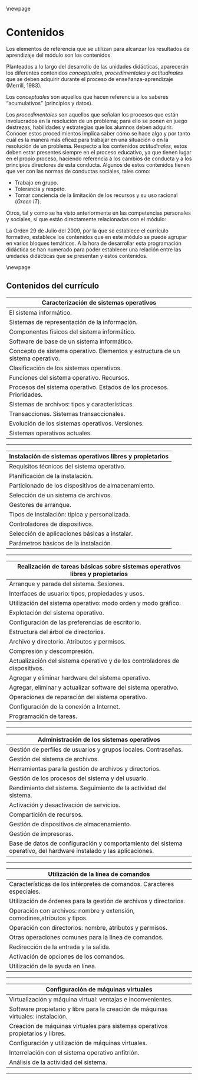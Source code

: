 \newpage 

# Contenidos

Los elementos de referencia que se utilizan para alcanzar los resultados
de aprendizaje del módulo son los contenidos.

Planteados a lo largo del desarrollo de las unidades didácticas, aparecerán los diferentes contenidos *conceptuales, procedimentales y*
*actitudinales* que se deben adquirir durante el proceso de enseñanza-aprendizaje (Merrill, 1983).

Los *conceptuales* son aquellos que hacen referencia a los  saberes  “acumulativos” (principios  y datos).

Los *procedimentales* son aquellos que señalan los procesos que están involucrados
en la resolución de un problema; para ello se ponen en juego destrezas,
habilidades y estrategias que los alumnos deben adquirir. Conocer estos
procedimientos implica saber cómo se hace algo y por tanto cuál es la manera
más eficaz para trabajar en una situación o en la resolución de un problema.
Respecto a los contenidos *actitudinales*, estos deben estar presentes
siempre en el proceso educativo, ya que tienen lugar en el propio proceso,
haciendo referencia a los cambios de conducta y a los principios directores de
esta conducta. Algunos de estos contenidos tienen que ver con las normas de
conductas sociales, tales como:

* Trabajo en grupo.
* Tolerancia y respeto.
* Tomar conciencia de la limitación de los recursos y su uso racional (*Green IT*).

Otros, tal y como se ha visto anteriormente en las competencias
personales y sociales, sí que están directamente relacionadas con el módulo:

La Orden 29 de Julio del 2009, por la que se establece el currículo formativo,
establece los contenidos que en este módulo se puede agrupar en varios
bloques temáticos. A la hora de desarrollar esta programación didáctica se han
numerado para poder establecer una relación entre las unidades didácticas que
se presentan y estos contenidos.

\newpage
## Contenidos del currículo

|**Caracterización de sistemas operativos**|
|------------------------------------------|
| El sistema informático.|
| Sistemas de representación de la información.|
| Componentes físicos del sistema informático.|
| Software de base de un sistema informático.|
| Concepto de sistema operativo. Elementos y estructura de un sistema operativo.|
| Clasificación de los sistemas operativos.|
| Funciones del sistema operativo. Recursos.|
| Procesos del sistema operativo. Estados de los procesos. Prioridades.|
| Sistemas de archivos: tipos y características.|
| Transacciones. Sistemas transaccionales.|
| Evolución de los sistemas operativos. Versiones.|
| Sistemas operativos actuales.|

----

| **Instalación de sistemas operativos libres y propietarios**|
|------------------------------------------------------------------------------|
| Requisitos técnicos del sistema operativo.|
| Planificación de la instalación.|
| Particionado de los dispositivos de almacenamiento.|
| Selección de un sistema de archivos.|
| Gestores de arranque.|
| Tipos de instalación: típica y personalizada.|
| Controladores de dispositivos.|
| Selección de aplicaciones básicas a instalar.|
| Parámetros básicos de la instalación.|

----

| **Realización de tareas básicas sobre sistemas operativos libres y propietarios**|
|-----------------------------------------------------------------------------|
| Arranque y parada del sistema. Sesiones.                                    |                                                                     
| Interfaces de usuario: tipos, propiedades y usos.                           |
| Utilización del sistema operativo: modo orden y modo gráfico.               |
| Explotación del sistema operativo.                                          |
| Configuración de las preferencias de escritorio.                            |
| Estructura del árbol de directorios.                                        |
| Archivo y directorio. Atributos y permisos.                                 |
| Compresión y descompresión.                                                 |
| Actualización del sistema operativo y de los controladores de dispositivos. |
| Agregar y eliminar hardware del sistema operativo.                          |
| Agregar, eliminar y actualizar software del sistema operativo.              |
| Operaciones de reparación del sistema operativo.                            |
| Configuración de la conexión a Internet.                                    |
| Programación de tareas.                                                     |

---

| **Administración de los sistemas operativos**                                                                     |
|-------------------------------------------------------------------------------------------------------------------|
| Gestión de perfiles de usuarios y grupos locales. Contraseñas.                                                    |
| Gestión del sistema de archivos.                                                                                  |
| Herramientas para la gestión de archivos y directorios.                                                           |
| Gestión de los procesos del sistema y del usuario.                                                                |
| Rendimiento del sistema. Seguimiento de la actividad del sistema.                                                 |
| Activación y desactivación de servicios.                                                                          |
| Compartición de recursos.                                                                                         |
| Gestión de dispositivos de almacenamiento.                                                                        |
| Gestión de impresoras.                                                                                            |
| Base de datos de configuración y comportamiento del sistema operativo, del hardware instalado y las aplicaciones. |

---

| **Utilización de la línea de comandos**                                  |
|--------------------------------------------------------------------------|
| Características de los intérpretes de comandos. Caracteres especiales.   |
| Utilización de órdenes para la gestión de archivos y directorios.        |
| Operación con archivos: nombre y extensión, comodines,atributos y tipos. |
| Operación con directorios: nombre, atributos y permisos.                 |
| Otras operaciones comunes para la línea de comandos.                     |
| Redirección de la entrada y la salida.                                   |
| Activación de opciones de los comandos.                                  |
| Utilización de la ayuda en línea.                                        |

---

| **Configuración de máquinas virtuales**                                           |
|-----------------------------------------------------------------------------------|
| Virtualización y máquina virtual: ventajas e inconvenientes.                      |
| Software propietario y libre para la creación de máquinas virtuales: instalación. |
| Creación de máquinas virtuales para sistemas operativos propietarios y libres.    |
| Configuración y utilización de máquinas virtuales.                                |
| Interrelación con el sistema operativo anfitrión.                                 |
| Análisis de la actividad del sistema.                                             |

---
